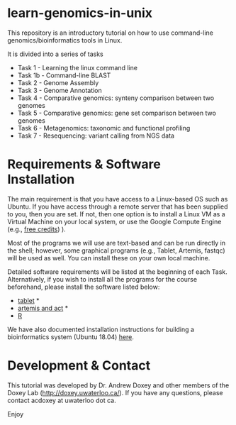 # learn-genomics-in-unix

This repository is an introductory tutorial on how to use command-line genomics/bioinformatics tools in Linux.

It is divided into a series of tasks

  * Task 1 - Learning the linux command line
  * Task 1b - Command-line BLAST
  * Task 2 - Genome Assembly
  * Task 3 - Genome Annotation
  * Task 4 - Comparative genomics: synteny comparison between two genomes
  * Task 5 - Comparative genomics: gene set comparison between two genomes
  * Task 6 - Metagenomics: taxonomic and functional profiling
  * Task 7 - Resequencing: variant calling from NGS data
  
# Requirements & Software Installation

The main requirement is that you have access to a Linux-based OS such as Ubuntu. If you have access through a remote server that has been supplied to you, then you are set. If not, then one option is to install a Linux VM as a Virtual Machine on your local system, or use the Google Compute Engine (e.g., [free credits](https://cloud.google.com/free/))
).

Most of the programs we will use are text-based and can be run directly in the shell; however, some graphical programs (e.g., Tablet, Artemis, fastqc) will be used as well. You can install these on your own local machine.

Detailed software requirements will be listed at the beginning of each Task. Alternatively, if you wish to install all the programs for the course beforehand, please install the software listed below:

* [tablet](https://ics.hutton.ac.uk/tablet/) *
* [artemis and act](http://sanger-pathogens.github.io/Artemis/Artemis/) *
* [R](https://www.r-project.org/)

We have also documented installation instructions for building a bioinformatics system (Ubuntu 18.04) [here](https://github.com/doxeylab/learn-genomics-in-unix/blob/master/VMbuild.README).


 
# Development & Contact

This tutorial was developed by Dr. Andrew Doxey and other members of the Doxey Lab (http://doxey.uwaterloo.ca/).
If you have any questions, please contact acdoxey at uwaterloo dot ca.

Enjoy
